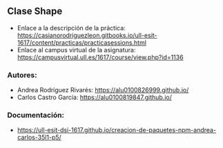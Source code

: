## Clase Shape

* Enlace a la descripción de la práctica: https://casianorodriguezleon.gitbooks.io/ull-esit-1617/content/practicas/practicasessions.html
* Enlace al campus virtual de la asignatura: https://campusvirtual.ull.es/1617/course/view.php?id=1136

### Autores:
* Andrea Rodríguez Rivarés: https://alu0100826999.github.io/
* Carlos Castro García:  https://alu0100819847.github.io/

### Documentación:
* https://ull-esit-dsi-1617.github.io/creacion-de-paquetes-npm-andrea-carlos-35l1-p5/
